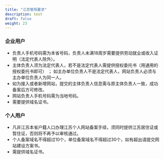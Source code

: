 ```yaml
---
title: "江苏管局要求"
description: test
draft: false
weight: 23
---
```


### 企业用户

- 负责人手机号码需为本省号码，负责人未满18周岁需要提供劳动就业或收入证明（法定代表人除外）。
- 主体负责人须为法定代表人，若不是法定代表人需提供授权委托书（用通用的授权委托书即可） ； 如主办单位负责人不是法定代表人，网站负责人必须与主办单位负责人为同一人。
- 如为接入或者新增网站，提交的主体负责人信息需与原主体负责人一致，成功备案后方可修改。
- 网站负责人手机号码需为当地号码。
- 需要提供域名证书。

### 个人用户

- 凡非江苏本省户籍人口办理江苏个人网站备案手续，须同时提供江苏居住证或暂住证，否则将不再予以审核通过。
- 个人备案域名不得超过10个，单位备案域名不得超过30个，如有超出请提交网站建设方案书。
- 需提供域名证书。